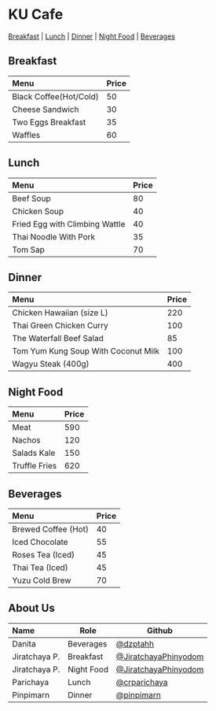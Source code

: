 # KU Cafe

[Breakfast](./Menu.md#breakfast) | [Lunch](./Menu.md#lunch) | [Dinner](./Menu.md#dinner) | [Night Food](./Menu.md#nigth-food) | [Beverages](./Menu.md#Beverages)

## Breakfast

| Menu               | Price |
|:-------------------|-------|
| Black Coffee(Hot/Cold)     | 50    |
| Cheese Sandwich    | 30    |
| Two Eggs Breakfast | 35    |
| Waffles            | 60    |

## Lunch 

| Menu                     | Price    |
|:-------------------------|----------|
| Beef Soup                | 80       |
| Chicken Soup             | 40       |
| Fried Egg with Climbing Wattle  | 40       |
| Thai Noodle With Pork    | 35       |
| Tom Sap                  | 70       |

## Dinner

| Menu                                | Price    |
|:------------------------------------|----------|
| Chicken Hawaiian (size L)           |    220   |
| Thai Green Chicken Curry            |    100   |
| The Waterfall Beef Salad            |    85    |
| Tom Yum Kung Soup With Coconut Milk |    100   |
| Wagyu Steak  (400g)                 |    400   |


## Night Food

| Menu                      | Price |
|:--------------------------|-------|
| Meat                      | 590   |
| Nachos                    | 120   |
| Salads Kale               | 150   |
| Truffle Fries             | 620   |

## Beverages

| Menu                | Price |
|:--------------------|-------|
| Brewed Coffee (Hot) | 40    |
| Iced Chocolate      | 55    |
| Roses Tea (Iced)    | 45    |
| Thai Tea  (Iced)    | 45    |
| Yuzu Cold Brew      | 70    |

## About Us

| Name      | Role      | Github          |
|:----------|-----------|-----------------|
| Danita    | Beverages |    [@dzptahh](https://github.com/dzptahh)     |
| Jiratchaya P. | Breakfast | [@JiratchayaPhinyodom](https://github.com/JiratchayaPhinyodom) |
| Jiratchaya P. | Night Food | [@JiratchayaPhinyodom](https://github.com/JiratchayaPhinyodom) |
| Parichaya | Lunch     |   [@crparichaya](https://github.com/crparichaya) |
| Pinpimarn | Dinner    |   [@pinpimarn](https://github.com/pinpimarn)    |

